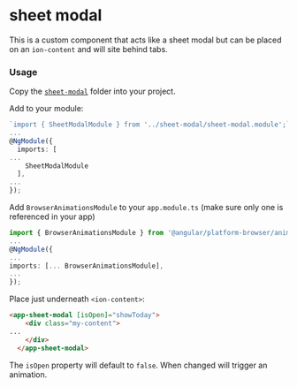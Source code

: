 # sheet modal

This is a custom component that acts like a sheet modal but can be placed on an `ion-content` and will site behind tabs.

### Usage

Copy the [`sheet-modal`](./src/app/sheet-modal) folder into your project.

Add to your module:
```typescript
`import { SheetModalModule } from '../sheet-modal/sheet-modal.module';`
...
@NgModule({
  imports: [
...
    SheetModalModule
  ],
...
});
```

Add `BrowserAnimationsModule` to your `app.module.ts` (make sure only one is referenced in your app)
```typescript
import { BrowserAnimationsModule } from '@angular/platform-browser/animations';
...
@NgModule({
...
imports: [... BrowserAnimationsModule],
...
});
```

Place just underneath `<ion-content>`:
```html
<app-sheet-modal [isOpen]="showToday">
    <div class="my-content">
...
    </div>
  </app-sheet-modal>
  ```

The `isOpen` property will default to `false`. When changed will trigger an animation.
